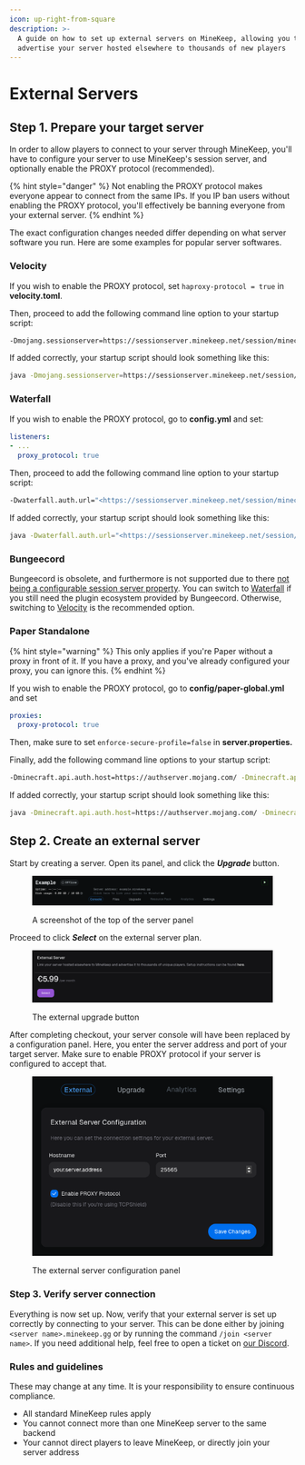 ```yaml
---
icon: up-right-from-square
description: >-
  A guide on how to set up external servers on MineKeep, allowing you to
  advertise your server hosted elsewhere to thousands of new players
---
```


# External Servers

## Step 1. Prepare your target server

In order to allow players to connect to your server through MineKeep, you'll have to configure your server to use MineKeep's session server, and optionally enable the PROXY protocol (recommended).

{% hint style="danger" %}
Not enabling the PROXY protocol makes everyone appear to connect from the same IPs. If you IP ban users without enabling the PROXY protocol, you'll effectively be banning everyone from your external server.
{% endhint %}

The exact configuration changes needed differ depending on what server software you run. Here are some examples for popular server softwares.

### Velocity

If you wish to enable the PROXY protocol, set `haproxy-protocol = true` in **velocity.toml**.

Then, proceed to add the following command line option to your startup script:

```bash
-Dmojang.sessionserver=https://sessionserver.minekeep.net/session/minecraft/hasJoined
```

If added correctly, your startup script should look something like this:

```bash
java -Dmojang.sessionserver=https://sessionserver.minekeep.net/session/minecraft/hasJoined -jar velocity.jar
```

### Waterfall

If you wish to enable the PROXY protocol, go to **config.yml** and set:

```yaml
listeners:
- ...
  proxy_protocol: true
```

Then, proceed to add the following command line option to your startup script:

```bash
-Dwaterfall.auth.url="<https://sessionserver.minekeep.net/session/minecraft/hasJoined?username=%s&serverId=%s%s>"
```

If added correctly, your startup script should look something like this:

```bash
java -Dwaterfall.auth.url="<https://sessionserver.minekeep.net/session/minecraft/hasJoined?username=%s&serverId=%s%s>" -jar waterfall.jar
```

### Bungeecord

Bungeecord is obsolete, and furthermore is not supported due to there [not being a configurable session server property](https://github.com/SpigotMC/BungeeCord/pull/3201). You can switch to [Waterfall](https://papermc.io/downloads/waterfall) if you still need the plugin ecosystem provided by Bungeecord. Otherwise, switching to [Velocity](https://papermc.io/software/velocity) is the recommended option.

### Paper Standalone

{% hint style="warning" %}
This only applies if you're Paper without a proxy in front of it. If you have a proxy, and you've already configured your proxy, you can ignore this.
{% endhint %}

If you wish to enable the PROXY protocol, go to **config/paper-global.yml** and set

```yaml
proxies:
  proxy-protocol: true
```

Then, make sure to set `enforce-secure-profile=false` in **server.properties.**

Finally, add the following command line options to your startup script:

```bash
-Dminecraft.api.auth.host=https://authserver.mojang.com/ -Dminecraft.api.account.host=https://api.mojang.com/ -Dminecraft.api.services.host=https://api.minecraftservices.com/ -Dminecraft.api.session.host=https://sessionserver.minekeep.net
```

If added correctly, your startup script should look something like this:

```bash
java -Dminecraft.api.auth.host=https://authserver.mojang.com/ -Dminecraft.api.account.host=https://api.mojang.com/ -Dminecraft.api.services.host=https://api.minecraftservices.com/ -Dminecraft.api.session.host=https://sessionserver.minekeep.net -jar paper.jar
```

## Step 2. Create an external server

Start by creating a server. Open its panel, and click the _**Upgrade**_ button.

<figure><img src=".gitbook/assets/image (1).png" alt=""><figcaption><p>A screenshot of the top of the server panel</p></figcaption></figure>

Proceed to click _**Select**_ on the external server plan.

<figure><img src=".gitbook/assets/image.png" alt=""><figcaption><p>The external upgrade button</p></figcaption></figure>

After completing checkout, your server console will have been replaced by a configuration panel. Here, you enter the server address and port of your target server. Make sure to enable PROXY protocol if your server is configured to accept that.

<figure><img src=".gitbook/assets/image (3).png" alt=""><figcaption><p>The external server configuration panel</p></figcaption></figure>

### Step 3. Verify server connection

Everything is now set up. Now, verify that your external server is set up correctly by connecting to your server. This can be done either by joining `<server name>.minekeep.gg` or by running the command `/join <server name>`. If you need additional help, feel free to open a ticket on [our Discord](https://discord.minekeep.net).

### Rules and guidelines

These may change at any time. It is your responsibility to ensure continuous compliance.

* All standard MineKeep rules apply
* You cannot connect more than one MineKeep server to the same backend
* Your cannot direct players to leave MineKeep, or directly join your server address
